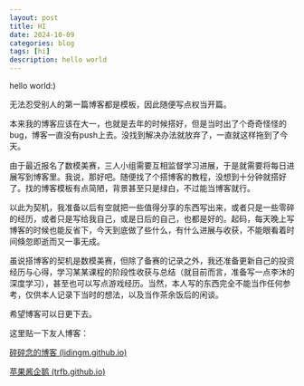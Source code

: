 ```yaml
---
layout: post
title: HI
date: 2024-10-09
categories: blog
tags: [hi]
description: hello world
---
```


hello world:)

无法忍受别人的第一篇博客都是模板，因此随便写点权当开篇。

本来我的博客应该在大一，也就是去年的时候搭好，但是当时出了个奇奇怪怪的bug，博客一直没有push上去。没找到解决办法就放弃了，一直就这样拖到了今天。

由于最近报名了数模美赛，三人小组需要互相监督学习进展，于是就需要将每日进展写到博客里。我说，那好吧。随便找了个搭博客的教程，没想到十分钟就搭好了。找的博客模板有点简陋，背景甚至只是绿白，不过能当博客就行。

以此为契机，我准备以后有空就把一些值得分享的东西写出来，或者只是一些零碎的经历，或者只是写给我自己，或是日后的自己，也都是好的。起码，每天晚上写博客的时候也能反省下，今天到底做了些什么，有什么进展与收获，不能眼看着时间倏忽即逝而又一事无成。

虽说搭博客的契机是数模美赛，但除了备赛的记录之外，我还准备更新自己的投资经历与心得，学习某某课程的阶段性收获与总结（就目前而言，准备写一点李沐的深度学习），甚至也可以写点游戏经历。当然，本人写的东西完全不能当作任何参考，仅供本人记录下当时的想法，以及当作茶余饭后的闲谈。

希望博客可以日更下去。



这里贴一下友人博客：

[碎碎念的博客 (lidingm.github.io)](https://lidingm.github.io/)

[苹果酱企鹅 (trfb.github.io)](https://trfb.github.io/)
